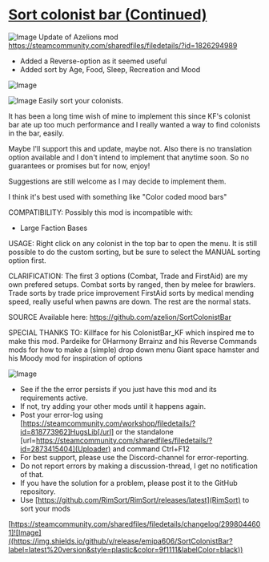 # [Sort colonist bar (Continued)](https://steamcommunity.com/sharedfiles/filedetails/?id=2998044601)

![Image](https://i.imgur.com/buuPQel.png)
Update of Azelions mod https://steamcommunity.com/sharedfiles/filedetails/?id=1826294989

- Added a Reverse-option as it seemed useful
- Added sort by Age, Food, Sleep, Recreation and Mood

![Image](https://i.imgur.com/pufA0kM.png)
	
![Image](https://i.imgur.com/Z4GOv8H.png)
Easily sort your colonists.

It has been a long time wish of mine to implement this since KF's colonist bar ate up too much performance and I really wanted a way to find colonists in the bar, easily.

Maybe I'll support this and update, maybe not. Also there is no translation option available and I don't intend to implement that anytime soon. So no guarantees or promises but for now, enjoy!

Suggestions are still welcome as I may decide to implement them.

I think it's best used with something like "Color coded mood bars"

COMPATIBILITY:
Possibly this mod is incompatible with:
- Large Faction Bases

USAGE:
Right click on any colonist in the top bar to open the menu.
It is still possible to do the custom sorting, but be sure to select the MANUAL sorting option first.

CLARIFICATION:
The first 3 options (Combat, Trade and FirstAid) are my own prefered setups.
Combat sorts by ranged, then by melee for brawlers.
Trade sorts by trade price improvement
FirstAid sorts by medical mending speed, really useful when pawns are down. 
The rest are the normal stats.

SOURCE
Available here:
https://github.com/azelion/SortColonistBar

SPECIAL THANKS TO:
Killface for his ColonistBar_KF which inspired me to make this mod.
Pardeike for 0Harmony
Brrainz and his Reverse Commands mods for how to make a (simple) drop down menu
Giant space hamster and his Moody mod for inspiration of options

![Image](https://i.imgur.com/PwoNOj4.png)


-  See if the the error persists if you just have this mod and its requirements active.
-  If not, try adding your other mods until it happens again.
-  Post your error-log using [https://steamcommunity.com/workshop/filedetails/?id=818773962]HugsLib[/url] or the standalone [url=https://steamcommunity.com/sharedfiles/filedetails/?id=2873415404](Uploader) and command Ctrl+F12
-  For best support, please use the Discord-channel for error-reporting.
-  Do not report errors by making a discussion-thread, I get no notification of that.
-  If you have the solution for a problem, please post it to the GitHub repository.
-  Use [https://github.com/RimSort/RimSort/releases/latest](RimSort) to sort your mods



[https://steamcommunity.com/sharedfiles/filedetails/changelog/2998044601]![Image]((https://img.shields.io/github/v/release/emipa606/SortColonistBar?label=latest%20version&style=plastic&color=9f1111&labelColor=black))
